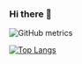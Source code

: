 ### Hi there 👋

![GitHub metrics](https://metrics.lecoq.io/Majentas)  

[![Top Langs](https://github-readme-stats.vercel.app/api/top-langs/?username=anuraghazra&layout=compact)](https://github.com/anuraghazra/github-readme-stats&theme=radical)
